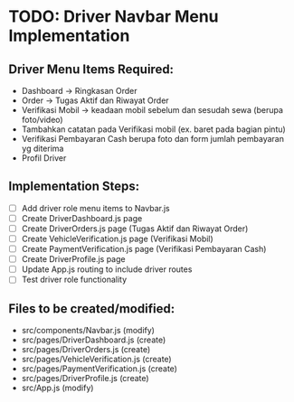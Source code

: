 # TODO: Driver Navbar Menu Implementation

## Driver Menu Items Required:
- Dashboard → Ringkasan Order
- Order → Tugas Aktif dan Riwayat Order
- Verifikasi Mobil → keadaan mobil sebelum dan sesudah sewa (berupa foto/video)
- Tambahkan catatan pada Verifikasi mobil (ex. baret pada bagian pintu)
- Verifikasi Pembayaran Cash berupa foto dan form jumlah pembayaran yg diterima
- Profil Driver

## Implementation Steps:
- [ ] Add driver role menu items to Navbar.js
- [ ] Create DriverDashboard.js page
- [ ] Create DriverOrders.js page (Tugas Aktif dan Riwayat Order)
- [ ] Create VehicleVerification.js page (Verifikasi Mobil)
- [ ] Create PaymentVerification.js page (Verifikasi Pembayaran Cash)
- [ ] Create DriverProfile.js page
- [ ] Update App.js routing to include driver routes
- [ ] Test driver role functionality

## Files to be created/modified:
- src/components/Navbar.js (modify)
- src/pages/DriverDashboard.js (create)
- src/pages/DriverOrders.js (create)
- src/pages/VehicleVerification.js (create)
- src/pages/PaymentVerification.js (create)
- src/pages/DriverProfile.js (create)
- src/App.js (modify)
